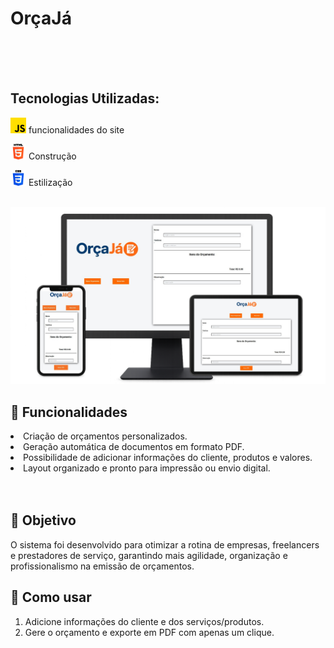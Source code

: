 <h1>OrçaJá</h1>

<br>
<br>
<br>
<h2><b>Tecnologias Utilizadas:</b></h2>
  <p><img src="https://github.com/ErisdanLara/Or-aJ-_1.0.5/blob/main/assets/js.png?raw=true" width= "25px" /> funcionalidades do site</p>
  <p><img src="https://github.com/ErisdanLara/Or-aJ-_1.0.5/blob/main/assets/html-5.png?raw=true" width= "25px" /> Construção </p>
  <p><img src="https://github.com/ErisdanLara/Or-aJ-_1.0.5/blob/main/assets/css-3.png?raw=true" width= "25px" /> Estilização</p>
<br>
<img src="https://github.com/ErisdanLara/Or-aJ-_1.0.5/blob/main/assets/arqivo-redme.png?raw=true" />
<br>
<h2><b>🚀 Funcionalidades</b></h2>

<li>Criação de orçamentos personalizados.</li>
<li>Geração automática de documentos em formato PDF.</li>
<li>Possibilidade de adicionar informações do cliente, produtos e valores.</li>
<li>Layout organizado e pronto para impressão ou envio digital.</li>
<br>
<br>
<h2>📌 Objetivo</h2>
O sistema foi desenvolvido para otimizar a rotina de empresas, freelancers e prestadores de serviço, garantindo mais agilidade, organização e profissionalismo na emissão de orçamentos.
<br>
<h2>📄 Como usar</h2>
<ol>
  <li>Adicione informações do cliente e dos serviços/produtos.</li>
  <li>Gere o orçamento e exporte em PDF com apenas um clique.</li>
</ol>





  


